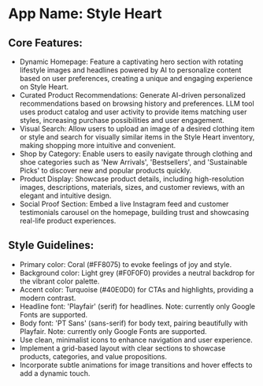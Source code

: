 # **App Name**: Style Heart

## Core Features:

- Dynamic Homepage: Feature a captivating hero section with rotating lifestyle images and headlines powered by AI to personalize content based on user preferences, creating a unique and engaging experience on Style Heart.
- Curated Product Recommendations: Generate AI-driven personalized recommendations based on browsing history and preferences. LLM tool uses product catalog and user activity to provide items matching user styles, increasing purchase possibilities and user engagement.
- Visual Search: Allow users to upload an image of a desired clothing item or style and search for visually similar items in the Style Heart inventory, making shopping more intuitive and convenient.
- Shop by Category: Enable users to easily navigate through clothing and shoe categories such as 'New Arrivals', 'Bestsellers', and 'Sustainable Picks' to discover new and popular products quickly.
- Product Display: Showcase product details, including high-resolution images, descriptions, materials, sizes, and customer reviews, with an elegant and intuitive design.
- Social Proof Section: Embed a live Instagram feed and customer testimonials carousel on the homepage, building trust and showcasing real-life product experiences.

## Style Guidelines:

- Primary color: Coral (#FF8075) to evoke feelings of joy and style.
- Background color: Light grey (#F0F0F0) provides a neutral backdrop for the vibrant color palette.
- Accent color: Turquoise (#40E0D0) for CTAs and highlights, providing a modern contrast.
- Headline font: 'Playfair' (serif) for headlines. Note: currently only Google Fonts are supported.
- Body font: 'PT Sans' (sans-serif) for body text, pairing beautifully with Playfair. Note: currently only Google Fonts are supported.
- Use clean, minimalist icons to enhance navigation and user experience.
- Implement a grid-based layout with clear sections to showcase products, categories, and value propositions.
- Incorporate subtle animations for image transitions and hover effects to add a dynamic touch.